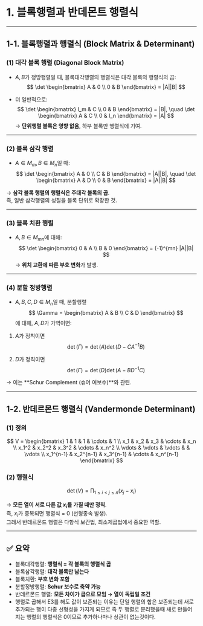 # 1. 블록행렬과 반데몬트 행렬식

---

## 1-1. 블록행렬과 행렬식 (Block Matrix & Determinant)

### (1) 대각 블록 행렬 (Diagonal Block Matrix)
- $A, B$가 정방행렬일 때, 블록대각행렬의 행렬식은 대각 블록의 행렬식의 곱:
$$
\det \begin{bmatrix} A & 0 \\ 0 & B \end{bmatrix} = |A||B|
$$

- 더 일반적으로:
$$
\det \begin{bmatrix} I_m & C \\ 0 & B \end{bmatrix} = |B|, \quad
\det \begin{bmatrix} A & C \\ 0 & I_n \end{bmatrix} = |A|
$$
→ **단위행렬 블록은 영향 없음**, 하부 블록만 행렬식에 기여.

---

### (2) 블록 삼각 행렬
- $A \in M_m, B \in M_n$일 때:
$$
\det \begin{bmatrix} A & 0 \\ C & B \end{bmatrix} = |A||B|, \quad
\det \begin{bmatrix} A & D \\ 0 & B \end{bmatrix} = |A||B|
$$

→ **삼각 블록 행렬의 행렬식은 주대각 블록의 곱**.  
즉, 일반 삼각행렬의 성질을 블록 단위로 확장한 것.

---

### (3) 블록 치환 행렬
- $A, B \in M_{mn}$에 대해:
$$
\det \begin{bmatrix} 0 & A \\ B & 0 \end{bmatrix} = (-1)^{mn} |A||B|
$$
→ **위치 교환에 따른 부호 변화**가 발생.

---

### (4) 분할 정방행렬
- $A, B, C, D \in M_n$일 때, 분할행렬
$$
\Gamma = \begin{bmatrix} A & B \\ C & D \end{bmatrix}
$$
에 대해, $A, D$가 가역이면:

1. $A$가 정칙이면
$$
\det(\Gamma) = \det(A)\det(D - CA^{-1}B)
$$

2. $D$가 정칙이면
$$
\det(\Gamma) = \det(D)\det(A - BD^{-1}C)
$$

→ 이는 **Schur Complement (슈어 여보수)**와 관련.

---

## 1-2. 반데르몬드 행렬식 (Vandermonde Determinant)

### (1) 정의
$$
V = \begin{bmatrix}
1 & 1 & 1 & \cdots & 1 \\
x_1 & x_2 & x_3 & \cdots & x_n \\
x_1^2 & x_2^2 & x_3^2 & \cdots & x_n^2 \\
\vdots & \vdots & \vdots & & \vdots \\
x_1^{n-1} & x_2^{n-1} & x_3^{n-1} & \cdots & x_n^{n-1}
\end{bmatrix}
$$

### (2) 행렬식
$$
\det(V) = \prod_{1 \le i < j \le n} (x_j - x_i)
$$

→ **모든 열이 서로 다른 값 $x_i$를 가질 때만 정칙**.  
즉, $x_i$가 중복되면 행렬식 = 0 (선형종속 발생).  
그래서 반데르몬드 행렬은 다항식 보간법, 최소제곱법에서 중요한 역할.

---

## ✅ 요약

- 블록대각행렬: **행렬식 = 각 블록의 행렬식 곱**  
- 블록삼각행렬: **대각 블록만 남는다**  
- 블록치환: **부호 변화 포함**  
- 분할정방행렬: **Schur 보수로 축약 가능**  
- 반데르몬드 행렬: **모든 차이가 곱으로 모임 → 열이 독립일 조건**
- 행렬로 곱해서 E3를 해도 값이 보존되는 이유는 단일 행렬의 합은 보존되는데 새로 추가되는 행이 다중 선형성을 가지게 되므로 즉 두 행렬로 분리했을때 새로 만들어지는 행렬의 행렬식은 0이므로 추가하나마나 상관이 없는것이다.
